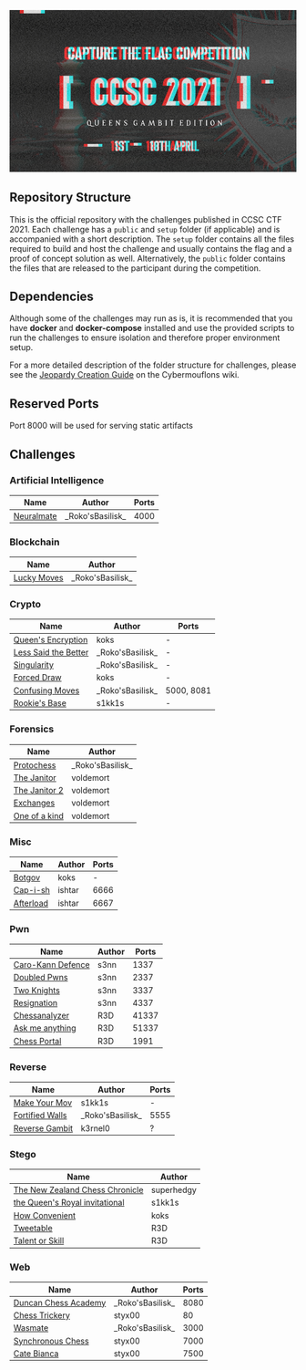 ![CCSC CTF 2021](_assets/banner.png)

## Repository Structure

This is the official repository with the challenges published in CCSC CTF 2021. Each challenge has a `public` and `setup` folder (if applicable) and is accompanied with a short description. The `setup` folder contains all the files required to build and host the challenge and usually contains the flag and a proof of concept solution as well. Alternatively, the `public` folder contains the files that are released to the participant during the competition.

## Dependencies

Although some of the challenges may run as is, it is recommended that you have **docker** and **docker-compose** installed and use the provided scripts to run the challenges to ensure isolation and therefore proper environment setup.

For a more detailed description of the folder structure for challenges, please see the [Jeopardy Creation Guide](https://www.notion.so/Jeopardy-CTF-Challenge-Creation-770b62e8556442a3826cb6593d6affa4) on the Cybermouflons wiki.

## Reserved Ports
Port 8000 will be used for serving static artifacts

## Challenges

### Artificial Intelligence

| Name                         | Author             | Ports |
| ---------------------------  | ------------------ | ----- |
| [Neuralmate](ai/neuralmate)  | \_Roko'sBasilisk\_ | 4000  |

### Blockchain

| Name                                       | Author               |
| ------------------------------------------ | ------               |
| [Lucky Moves](blockchain/lucky-moves)      |  \_Roko'sBasilisk\_  |

### Crypto

| Name                                                | Author             | Ports    |
| --------------------------------------------------- | ------------------ | -------- |
| [Queen's Encryption](crypto/queens-encryption)      | koks               | -        |
| [Less Said the Better](crypto/less-said-the-better) | \_Roko'sBasilisk\_ | -        | 
| [Singularity](crypto/singularity)                   | \_Roko'sBasilisk\_ | -        |
| [Forced Draw](crypto/forced-draw)                   | koks               | -        |
| [Confusing Moves](crypto/confusing-moves)           | \_Roko'sBasilisk\_ |5000, 8081|
| [Rookie's Base](crypto/rookie's-base/README.md)     | s1kk1s             | -   |

### Forensics

| Name                                    | Author             |
| --------------------------------------- | ------------------ |
| [Protochess](forensics/protochess)      | \_Roko'sBasilisk\_ |
| [The Janitor](forensics/the-janitor)    | voldemort          |
| [The Janitor 2](forensics/the-janitor-2)  | voldemort          |
| [Exchanges](forensics/exchanges)        | voldemort          |
| [One of a kind](forensics/one-of-a-kind)| voldemort          |

### Misc

| Name                        | Author | Ports|
| ----------------------------| -------| -----|
| [Botgov](misc/botgov)       | koks   | -    |
| [Cap-i-sh](misc/cap-i-sh)   | ishtar | 6666 |
| [Afterload](misc/afterload) | ishtar | 6667|

### Pwn

| Name                                      | Author | Ports |
| ------------------------------------------| ------ | ----- |
| [Caro-Kann Defence](pwn/caro-kann)        | s3nn   | 1337  |
| [Doubled Pwns](pwn/doubled%20pwns)        | s3nn   | 2337  |
| [Two Knights](pwn/two%20knights)          | s3nn   | 3337  |
| [Resignation](pwn/resignation)            | s3nn   | 4337  |
| [Chessanalyzer](pwn/chessanalyzer)        | R3D    | 41337 |
| [Ask me anything](pwn/ask%20me%20anything)| R3D    |51337  |
| [Chess Portal](pwn/chess%20portal)        | R3D    | 1991  |

### Reverse

| Name                                       | Author             | Ports |
| ------------------------------------------ | ------------------ | ----- |
| [Make Your Mov](reverse/make-your-mov)    | s1kk1s             | -     |
| [Fortified Walls](reverse/fortified-walls) | \_Roko'sBasilisk\_ | 5555  |
| [Reverse Gambit](reverse/reverse_gambit)   | k3rnel0            | ?     |

### Stego

| Name                                                                      | Author    |
| ------------------------------------------------------------------------- | --------- |
| [The New Zealand Chess Chronicle](stego/The_New_Zealand_Chess_Chronicles) | superhedgy|
| [the Queen's Royal invitational](stego/the-Queens-Royal-invitational)     | s1kk1s    |
| [How Convenient](stego/how-convenient)                                    | koks      |
| [Tweetable](stego/tweetable)                                              | R3D       |
| [Talent or Skill](stego/talent%20or%20skill)                              | R3D       |


### Web

| Name                                             | Author             | Ports |
| ------------------------------------------------ | ------------------ | ----- |
| [Duncan Chess Academy](web/duncan-chess-academy) | \_Roko'sBasilisk\_ | 8080  |
| [Chess Trickery](web/chess-trickery)             | styx00             | 80    |
| [Wasmate](web/wasmate)                           | \_Roko'sBasilisk\_ | 3000  |
| [Synchronous Chess](web/synchronous-chess)       | styx00             | 7000  |
| [Cate Bianca](web/cate-bianca)                   | styx00             | 7500  |

